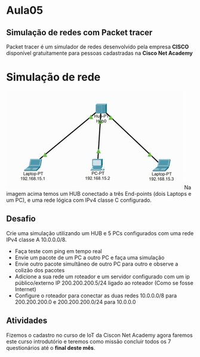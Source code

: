# Aula05
## Simulação de redes com Packet tracer
Packet tracer é um simulador de redes desenvolvido pela empresa **CISCO** disponível gratuitamente para pessoas cadastradas na **Cisco Net Academy**

# Simulação de rede
![Rede simples](./redesimples.png)
Na imagem acima temos um HUB conectado a três End-points (dois Laptops e um PC), e uma rede lógica com IPv4 classe C configurado.

## Desafio
Crie uma simulação utilizando um HUB e 5 PCs configurados com uma rede IPv4 classe A 10.0.0.0/8.
- Faça teste com ping em tempo real
- Envie um pacote de um PC a outro PC e faça uma simulação
- Envie outro pacote simultâneo de outro PC para outro e observe a colizão dos pacotes
- Adicione a sua rede um roteador e um servidor configurado com um ip público/externo IP 200.200.200.5/24 ligado ao roteador (Como se fosse Internet)
- Configure o roteador para conectar as duas redes 10.0.0.0/8 para 200.200.200.0 e 200.200.200.0/24 para 10.0.0.0

## Atividades
Fizemos o cadastro no curso de IoT da Ciscon Net Academy agora faremos este curso introdutório e teremos como missão concluir todos os 7 questionários até o **final deste mês**.